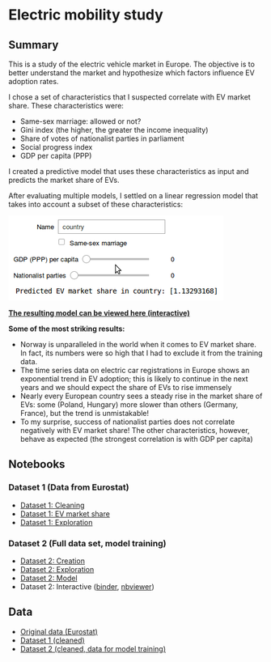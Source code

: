 # Electric mobility study

## Summary

This is a study of the electric vehicle market in Europe. The objective is to better understand the market and hypothesize which factors influence EV adoption rates. 

I chose a set of characteristics that I suspected correlate with EV market share. These characteristics were:
* Same-sex marriage: allowed or not?
* Gini index (the higher, the greater the income inequality)
* Share of votes of nationalist parties in parliament
* Social progress index
* GDP per capita (PPP)

I created a predictive model that uses these characteristics as input and predicts the market share of EVs.

After evaluating multiple models, I settled on a linear regression model that takes into account a subset of these characteristics:

![Regression model](img/regression_model.gif)

**[The resulting model can be viewed here (interactive)](https://hub.gke.mybinder.org/user/maxims94-electric-mobility-study-aoqgtg6m/notebooks/notebooks/dataset2-interactive.ipynb)**

**Some of the most striking results:**
* Norway is unparalleled in the world when it comes to EV market share. In fact, its numbers were so high that I had to exclude it from the training data.
* The time series data on electric car registrations in Europe shows an exponential trend in EV adoption; this is likely to continue in the next years and we should expect the share of EVs to rise immensely
* Nearly every European country sees a steady rise in the market share of EVs: some (Poland, Hungary) more slower than others (Germany, France), but the trend is unmistakable!
* To my surprise, success of nationalist parties does not correlate negatively with EV market share! The other characteristics, however, behave as expected (the strongest correlation is with GDP per capita)

## Notebooks

### Dataset 1 (Data from Eurostat)

* [Dataset 1: Cleaning](https://nbviewer.jupyter.org/github/maxims94/electric-mobility-study/blob/master/notebooks/dataset1-cleaning.ipynb)
* [Dataset 1: EV market share](https://nbviewer.jupyter.org/github/maxims94/electric-mobility-study/blob/master/notebooks/dataset1-1-market-share.ipynb)
* [Dataset 1: Exploration](https://nbviewer.jupyter.org/github/maxims94/electric-mobility-study/blob/master/notebooks/dataset1-exploration.ipynb)

### Dataset 2 (Full data set, model training)

* [Dataset 2: Creation](https://nbviewer.jupyter.org/github/maxims94/electric-mobility-study/blob/master/notebooks/dataset2-creation.ipynb)
* [Dataset 2: Exploration](https://nbviewer.jupyter.org/github/maxims94/electric-mobility-study/blob/master/notebooks/dataset2-exploration.ipynb)
* [Dataset 2: Model](https://nbviewer.jupyter.org/github/maxims94/electric-mobility-study/blob/master/notebooks/dataset2-model.ipynb)
* Dataset 2: Interactive ([binder](https://hub.gke.mybinder.org/user/maxims94-electric-mobility-study-aoqgtg6m/notebooks/notebooks/dataset2-interactive.ipynb), [nbviewer](https://nbviewer.jupyter.org/github/maxims94/electric-mobility-study/blob/master/notebooks/dataset2-interactive.ipynb))

## Data

* [Original data (Eurostat)](https://github.com/maxims94/electric-mobility-study/blob/master/data/road_eqr_carpda_1_Data.csv)
* [Dataset 1 (cleaned)](https://github.com/maxims94/electric-mobility-study/blob/master/data/road_eqr_carpda_cleaned.csv)
* [Dataset 2 (cleaned, data for model training)](https://github.com/maxims94/electric-mobility-study/blob/master/data/dataset2.csv)
